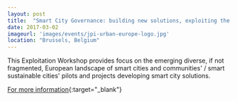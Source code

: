 ```yaml
---
layout: post
title:  "Smart City Governance: building new solutions, exploiting the potentials"
date: 2017-03-02
imageurl: 'images/events/jpi-urban-europe-logo.jpg'
location: "Brussels, Belgium"
---
```

This Exploitation Workshop provides focus on the emerging diverse, if not fragmented, European landscape of smart cities and communities' / smart sustainable cities' pilots and projects developing smart city solutions.

[For more information](http://jpi-urbaneurope.eu/event-calendar/smart-city-governance-building-new-solutions-exploiting-the-potentials-exploitation-workshop/){:target="_blank"}